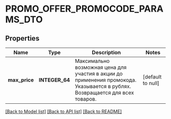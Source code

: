 # PROMO_OFFER_PROMOCODE_PARAMS_DTO

## Properties
Name | Type | Description | Notes
------------ | ------------- | ------------- | -------------
**max_price** | **INTEGER_64** | Максимально возможная цена для участия в акции до применения промокода.  Указывается в рублях.  Возвращается для всех товаров.  | [default to null]

[[Back to Model list]](../README.md#documentation-for-models) [[Back to API list]](../README.md#documentation-for-api-endpoints) [[Back to README]](../README.md)


